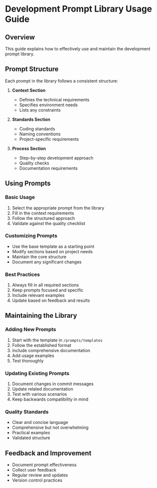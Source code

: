 # Development Prompt Library Usage Guide

## Overview

This guide explains how to effectively use and maintain the development prompt library.

## Prompt Structure

Each prompt in the library follows a consistent structure:

1. **Context Section**

   - Defines the technical requirements
   - Specifies environment needs
   - Lists any constraints
2. **Standards Section**

   - Coding standards
   - Naming conventions
   - Project-specific requirements
3. **Process Section**

   - Step-by-step development approach
   - Quality checks
   - Documentation requirements

## Using Prompts

### Basic Usage

1. Select the appropriate prompt from the library
2. Fill in the context requirements
3. Follow the structured approach
4. Validate against the quality checklist

### Customizing Prompts

- Use the base template as a starting point
- Modify sections based on project needs
- Maintain the core structure
- Document any significant changes

### Best Practices

1. Always fill in all required sections
2. Keep prompts focused and specific
3. Include relevant examples
4. Update based on feedback and results

## Maintaining the Library

### Adding New Prompts

1. Start with the template in `/prompts/templates`
2. Follow the established format
3. Include comprehensive documentation
4. Add usage examples
5. Test thoroughly

### Updating Existing Prompts

1. Document changes in commit messages
2. Update related documentation
3. Test with various scenarios
4. Keep backwards compatibility in mind

### Quality Standards

- Clear and concise language
- Comprehensive but not overwhelming
- Practical examples
- Validated structure

## Feedback and Improvement

- Document prompt effectiveness
- Collect user feedback
- Regular review and updates
- Version control practices

